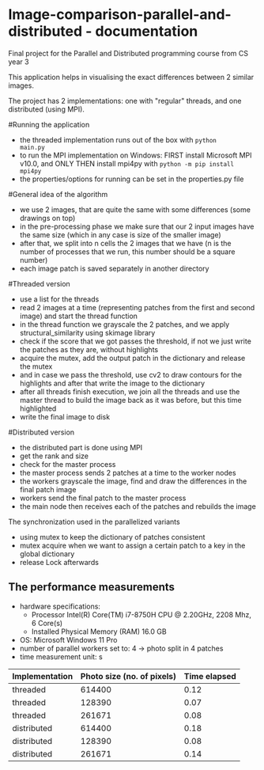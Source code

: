# Image-comparison-parallel-and-distributed - documentation
Final project for the Parallel and Distributed programming course from CS year 3

This application helps in visualising the exact differences between 2 similar images.

The project has 2 implementations: one with "regular" threads, and one distributed (using MPI).

#Running the application
- the threaded implementation runs out of the box with <code>python main.py</code>
- to run the MPI implementation on Windows: FIRST install Microsoft MPI v10.0, and ONLY THEN install mpi4py with <code>python -m pip install mpi4py</code>
- the properties/options for running can be set in the properties.py file

#General idea of the algorithm
- we use 2 images, that are quite the same with some differences (some drawings on top)
- in the pre-processing phase we make sure that our 2 input images have the same size (which in any case is size of the smaller image)
- after that, we split into n cells the 2 images that we have (n is the number of processes that we run, this number should be a square number)
- each image patch is saved separately in another directory

#Threaded version
- use a list for the threads
- read 2 images at a time (representing patches from the first and second image) and start the thread function
- in the thread function we grayscale the 2 patches, and we apply structural_similarity using skimage library
- check if the score that we got passes the threshold, if not we just write the patches as they are, without highlights
- acquire the mutex, add the output patch in the dictionary and release the mutex
- and in case we pass the threshold, use cv2 to draw contours for the highlights and after that write the image to the dictionary
- after all threads finish execution, we join all the threads and use the master thread to build the image back as it was before, but this time highlighted
- write the final image to disk

#Distributed version
- the distributed part is done using MPI
- get the rank and size
- check for the master process
- the master process sends 2 patches at a time to the worker nodes
- the workers grayscale the image, find and draw the differences in the final patch image
- workers send the final patch to the master process
- the main node then receives each of the patches and rebuilds the image

The synchronization used in the parallelized variants
- using mutex to keep the dictionary of patches consistent
- mutex acquire when we want to assign a certain patch to a key in the global dictionary
- release Lock afterwards

The performance measurements
-
- hardware specifications: 
   - Processor	Intel(R) Core(TM) i7-8750H CPU @ 2.20GHz, 2208 Mhz, 6 Core(s)
   - Installed Physical Memory (RAM) 16.0 GB
- OS: Microsoft Windows 11 Pro
- number of parallel workers set to: 4  -> photo split in 4 patches
- time measurement unit: s

| Implementation | Photo size (no. of pixels) | Time elapsed |
|----------------|----------------------------|--------------|
| threaded       | 614400                     | 0.12         |
| threaded       | 128390                     | 0.07         |
| threaded       | 261671                     | 0.08         |
| distributed    | 614400                     | 0.18         |
| distributed    | 128390                     | 0.08         |
| distributed    | 261671                     | 0.14         |